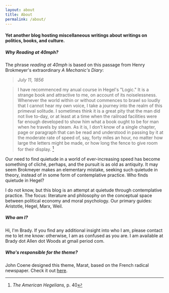 ```yaml
---
layout: about
title: About
permalink: /about/
---
```


#### Yet another blog hosting miscellaneous writings about writings on politics, books, and culture.

##### Why Reading at 40mph?

The phrase *reading at 40mph* is based on this passage from Henry Brokmeyer's extraordinary *A Mechanic's Diary*:
> *July 11, 1856*

> I have recommenced my anual course in Hegel's "Logic." It is a strange book and attractive to me, on account of its noiselessness. Whenever the world within or without commences to brawl so loudly that I cannot hear my own voice, I take a journey into the realm of this primeval solitude. I sometimes think it is a great pity that the man did not live to-day, or at least at a time when the railroad facilities were far enough developed to show him what a book ought to be for man when he travels by steam. As it is, I don’t know of a single chapter, page or paragraph that can be read and understood in passing by it at the moderate rate of speed of, say, forty miles an hour, no matter how large the letters might be made, or how long the fence to give room for their display. [^1]

Our need to find quietude in a world of ever-increasing speed has become something of cliché, perhaps, and the pursuit is as old as antiquity. It may seem Brokmeyer makes an elementary mistake, seeking such quietude in theory, instead of in some form of contemplative practice. Who finds quietude in Hegel?  

I do not know, but this blog is an attempt at quietude through contemplative practice. The focus: literature and philosophy on the conceptual space between political economy and moral psychology. Our primary guides: Aristotle, Hegel, Marx, Weil. 

##### Who am I?

Hi, I'm Brady. If you find any additional insight into who I am, please contact me to let me know: otherwise, I am as confused as you are. I am available at Brady dot Allen dot Woods at gmail period com.

##### Who's responsible for the theme?
John Coene designed this theme, Marat, based on the French radical newspaper. Check it out [here](https://github.com/JohnCoene/marat). 


[^1]:*The American Hegelians,* p. 40
